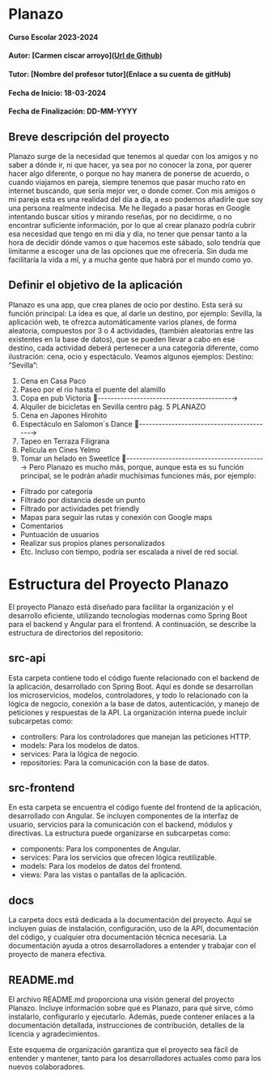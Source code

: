 
# Planazo

#### Curso Escolar 2023-2024
#### Autor: [Carmen ciscar arroyo]([Url de Github](https://github.com/carcisa))
#### Tutor: [Nombre del profesor tutor](Enlace a su cuenta de gitHub)
#### Fecha de Inicio: 18-03-2024
#### Fecha de Finalización: DD-MM-YYYY

## Breve descripción del proyecto

Planazo surge de la necesidad que tenemos al quedar con los amigos y no saber a 
dónde ir, ni que hacer, ya sea por no conocer la zona, por querer hacer algo 
diferente, o porque no hay manera de ponerse de acuerdo, o cuando viajamos en 
pareja, siempre tenemos que pasar mucho rato en internet buscando, que sería 
mejor ver, o donde comer.
Con mis amigos o mi pareja esta es una realidad del día a día, a eso podemos 
añadirle que soy una persona realmente indecisa.
Me he llegado a pasar horas en Google intentando buscar sitios y mirando 
reseñas, por no decidirme, o no encontrar suficiente información, por lo que al 
crear planazo podría cubrir esa necesidad que tengo en mi día y día, no tener que 
pensar tanto a la hora de decidir dónde vamos o que hacemos este sábado, solo 
tendría que limitarme a escoger una de las opciones que me ofrecería.
Sin duda me facilitaría la vida a mí, y a mucha gente que habrá por el mundo como 
yo.


## Definir el objetivo de la aplicación
Planazo es una app, que crea planes de ocio por destino.
Esta será su función principal:
La idea es que, al darle un destino, por ejemplo: Sevilla, la aplicación web, te ofrezca 
automáticamente varios planes, de forma aleatoria, compuestos por 3 o 4 actividades,
(también aleatorias entre las existentes en la base de datos), que se pueden llevar a cabo 
en ese destino, cada actividad deberá pertenecer a una categoría diferente, como 
ilustración: cena, ocio y espectáculo.
Veamos algunos ejemplos:
Destino: “Sevilla”:
1. Cena en Casa Paco
2. Paseo por el rio hasta el puente del alamillo
3. Copa en pub Victoria
-----------------------------------------→
1. Alquiler de bicicletas en Sevilla centro
pág. 5
PLANAZO
2. Cena en Japones Hirohito
3. Espectáculo en Salomon´s Dance
-----------------------------------------→
1. Tapeo en Terraza Filigrana
2. Película en Cines Yelmo
3. Tomar un helado en SweetIce
------------------------------------------→
Pero Planazo es mucho más, porque, aunque esta es su función principal, se le podrán
añadir muchísimas funciones más, por ejemplo:
- Filtrado por categoría
- Filtrado por distancia desde un punto
- Filtrado por actividades pet friendly
- Mapas para seguir las rutas y conexión con Google maps
- Comentarios
- Puntuación de usuarios
- Realizar sus propios planes personalizados
- Etc.
Incluso con tiempo, podría ser escalada a nivel de red social.


# Estructura del Proyecto Planazo

El proyecto Planazo está diseñado para facilitar la organización y el desarrollo eficiente, utilizando tecnologías modernas como Spring Boot para el backend y Angular para el frontend. A continuación, se describe la estructura de directorios del repositorio:

## src-api
Esta carpeta contiene todo el código fuente relacionado con el backend de la aplicación, desarrollado con Spring Boot. Aquí es donde se desarrollan los microservicios, modelos, controladores, y todo lo relacionado con la lógica de negocio, conexión a la base de datos, autenticación, y manejo de peticiones y respuestas de la API. La organización interna puede incluir subcarpetas como:
- controllers: Para los controladores que manejan las peticiones HTTP.
- models: Para los modelos de datos.
- services: Para la lógica de negocio.
- repositories: Para la comunicación con la base de datos.

## src-frontend
En esta carpeta se encuentra el código fuente del frontend de la aplicación, desarrollado con Angular. Se incluyen componentes de la interfaz de usuario, servicios para la comunicación con el backend, módulos y directivas. La estructura puede organizarse en subcarpetas como:
- components: Para los componentes de Angular.
- services: Para los servicios que ofrecen lógica reutilizable.
- models: Para los modelos de datos del frontend.
- views: Para las vistas o pantallas de la aplicación.

## docs
La carpeta docs está dedicada a la documentación del proyecto. Aquí se incluyen guías de instalación, configuración, uso de la API, documentación del código, y cualquier otra documentación técnica necesaria. La documentación ayuda a otros desarrolladores a entender y trabajar con el proyecto de manera efectiva.

## README.md
El archivo README.md proporciona una visión general del proyecto Planazo. Incluye información sobre qué es Planazo, para qué sirve, cómo instalarlo, configurarlo y ejecutarlo. Además, puede contener enlaces a la documentación detallada, instrucciones de contribución, detalles de la licencia y agradecimientos.

Este esquema de organización garantiza que el proyecto sea fácil de entender y mantener, tanto para los desarrolladores actuales como para los nuevos colaboradores.



